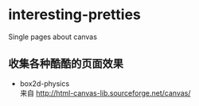 # interesting-pretties
Single pages about canvas

## 收集各种酷酷的页面效果

* box2d-physics  
来自 http://html-canvas-lib.sourceforge.net/canvas/
